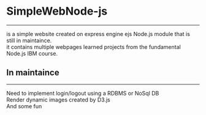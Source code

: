 # SimpleWebNode-js
<hr />
<div>is a simple website created on express engine ejs Node.js module that is still in maintaince.</div>
<div>it contains multiple webpages learned projects from the fundamental Node.js IBM course.</div>

## In maintaince
<hr />
<div>Need to implement login/logout using a RDBMS or NoSql DB</div>
<div>Render dynamic images created by D3.js</div>
<div>And some fun</div>
